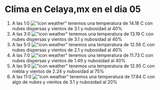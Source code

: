 # Clima en Celaya,mx en el dia 05

1. A las 1:0 !["icon weather"](http://openweathermap.org/img/w/03n.png) tenemos una temperatura de 14.18 C con nubes dispersas y  vientos de 3.1 y nubosidad al 40%
1. A las 3:0 !["icon weather"](http://openweathermap.org/img/w/03n.png) tenemos una temperatura de 13.19 C con nubes dispersas y  vientos de 3.1 y nubosidad al 40%
1. A las 5:0 !["icon weather"](http://openweathermap.org/img/w/03n.png) tenemos una temperatura de 12.56 C con nubes dispersas y  vientos de 2.1 y nubosidad al 40%
1. A las 7:0 !["icon weather"](http://openweathermap.org/img/w/03n.png) tenemos una temperatura de 11.73 C con nubes dispersas y  vientos de 1.49 y nubosidad al 40%
1. A las 9:0 !["icon weather"](http://openweathermap.org/img/w/50d.png) tenemos una temperatura de 12.95 C con niebla y  vientos de 2.24 y nubosidad al 75%
1. A las 11:0 !["icon weather"](http://openweathermap.org/img/w/02d.png) tenemos una temperatura de 17.84 C con algo de nubes y  vientos de 3.1 y nubosidad al 20%
